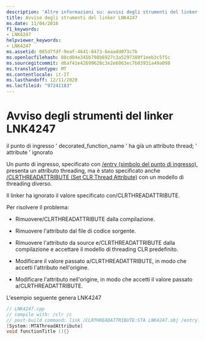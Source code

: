 ```yaml
---
description: 'Altre informazioni su: avvisi degli strumenti del linker LNK4247'
title: Avviso degli strumenti del linker LNK4247
ms.date: 11/04/2016
f1_keywords:
- LNK4247
helpviewer_keywords:
- LNK4247
ms.assetid: 085d7fdf-9eaf-4641-8473-6eaadd073c7b
ms.openlocfilehash: 88cd04e345b798b6927c3a5297380f1eeb3c5f5c
ms.sourcegitcommit: d6af41e42699628c3e2e6063ec7b03931a49a098
ms.translationtype: MT
ms.contentlocale: it-IT
ms.lasthandoff: 12/11/2020
ms.locfileid: "97241183"
---
```

# <a name="linker-tools-warning-lnk4247"></a>Avviso degli strumenti del linker LNK4247

il punto di ingresso ' decorated_function_name ' ha già un attributo thread; ' attribute ' ignorato

Un punto di ingresso, specificato con [/entry (simbolo del punto di ingresso)](../../build/reference/entry-entry-point-symbol.md), presenta un attributo threading, ma è stato specificato anche [/CLRTHREADATTRIBUTE (Set CLR Thread Attribute)](../../build/reference/clrthreadattribute-set-clr-thread-attribute.md) con un modello di threading diverso.

Il linker ha ignorato il valore specificato con/CLRTHREADATTRIBUTE.

Per risolvere il problema:

- Rimuovere/CLRTHREADATTRIBUTE dalla compilazione.

- Rimuovere l'attributo dal file di codice sorgente.

- Rimuovere l'attributo da source e/CLRTHREADATTRIBUTE dalla compilazione e accettare il modello di threading CLR predefinito.

- Modificare il valore passato a/CLRTHREADATTRIBUTE, in modo che accetti l'attributo nell'origine.

- Modificare l'attributo nell'origine, in modo che accetti il valore passato a/CLRTHREADATTRIBUTE.

L'esempio seguente genera LNK4247

```cpp
// LNK4247.cpp
// compile with: /clr /c
// post-build command: link /CLRTHREADATTRIBUTE:STA LNK4247.obj /entry:functionTitle /SUBSYSTEM:Console
[System::MTAThreadAttribute]
void functionTitle (){}
```
